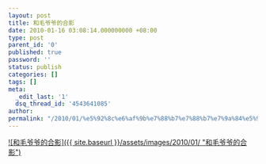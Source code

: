 ```yaml
---
layout: post
title: 和毛爷爷的合影
date: 2010-01-16 03:08:14.000000000 +08:00
type: post
parent_id: '0'
published: true
password: ''
status: publish
categories: []
tags: []
meta:
  _edit_last: '1'
  dsq_thread_id: '4543641085'
author: 
permalink: "/2010/01/%e5%92%8c%e6%af%9b%e7%88%b7%e7%88%b7%e7%9a%84%e5%90%88%e5%bd%b1.html"
---
```

[![和毛爷爷的合影]({{ site.baseurl }}/assets/images/2010/01/ "和毛爷爷的合影")](/assets/2010/01/IMG_0782.gif)

